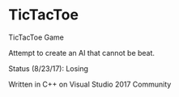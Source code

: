 # TicTacToe
TicTacToe Game

Attempt to create an AI that cannot be beat.

Status (8/23/17): Losing

Written in C++ on Visual Studio 2017 Community